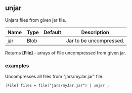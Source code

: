 ## unjar

Unjars files from given jar file.

 | Name | Type | Default | Description |
 | ---- | ---- | ------- | ----------- |
 | jar | Blob |   | Jar to be uncompressed. |

Returns __[File]__ - arrays of File uncompressed from given jar.

### examples
Uncompresses all files from "jars/myJar.jar" file.

```
[File] files = file("jars/myJar.jar") | unjar ;
```

